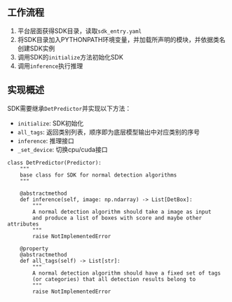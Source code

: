 ## 工作流程

1. 平台层面获得SDK目录，读取`sdk_entry.yaml`
2. 将SDK目录加入PYTHONPATH环境变量，并加载所声明的模块，并依据类名创建SDK实例
3. 调用SDK的`initialize`方法初始化SDK
4. 调用`inference`执行推理

## 实现概述

SDK需要继承`DetPredictor`并实现以下方法：
- `initialize`: SDK初始化
- `all_tags`: 返回类别列表，顺序即为底层模型输出中对应类别的序号
- `inference`: 推理接口
- `_set_device`: 切换cpu/cuda接口

```
class DetPredictor(Predictor):
    """
    base class for SDK for normal detection algorithms
    """

    @abstractmethod
    def inference(self, image: np.ndarray) -> List[DetBox]:
        """
        A normal detection algorithm should take a image as input
        and produce a list of boxes with score and maybe other attributes
        """
        raise NotImplementedError

    @property
    @abstractmethod
    def all_tags(self) -> List[str]:
        """
        A normal detection algorithm should have a fixed set of tags
        (or categories) that all detection results belong to
        """
        raise NotImplementedError
```